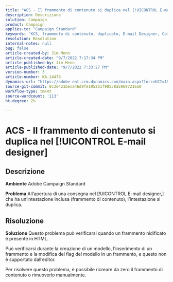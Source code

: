 ```yaml
---
title: "ACS - Il frammento di contenuto si duplica nel [!UICONTROL E-mail designer]"
description: Descrizione
solution: Campaign
product: Campaign
applies-to: "Campaign Standard"
keywords: "KCS, frammento di contenuto, duplicato, E-mail Designer, Campaign Standard"
resolution: Resolution
internal-notes: null
bug: false
article-created-by: Jim Menn
article-created-date: "9/7/2022 7:17:34 PM"
article-published-by: Jim Menn
article-published-date: "9/7/2022 7:33:27 PM"
version-number: 3
article-number: KA-14478
dynamics-url: "https://adobe-ent.crm.dynamics.com/main.aspx?forceUCI=1&pagetype=entityrecord&etn=knowledgearticle&id=2ce9b3b5-e12e-ed11-9db1-0022480866ad"
source-git-commit: 0c3e421beca46d9fe1952b1f98538a50697216a0
workflow-type: tm+mt
source-wordcount: '113'
ht-degree: 2%

---
```


# ACS - Il frammento di contenuto si duplica nel [!UICONTROL E-mail designer]

## Descrizione


<b>Ambiente</b>
Adobe Campaign Standard

<b>Problema</b>
All’apertura di una consegna nel [!UICONTROL E-mail designer,] che ha un’intestazione inclusa (frammento di contenuto), l’intestazione si duplica.


## Risoluzione


<b>Soluzione</b>
Questo problema può verificarsi quando un frammento nidificato è presente in HTML.

Può verificarsi durante la creazione di un modello, l’inserimento di un frammento e la modifica del flag del modello in un frammento, e questo non è supportato dall’editor.

Per risolvere questo problema, è possibile ricreare da zero il frammento di contenuto o rimuoverlo manualmente.
